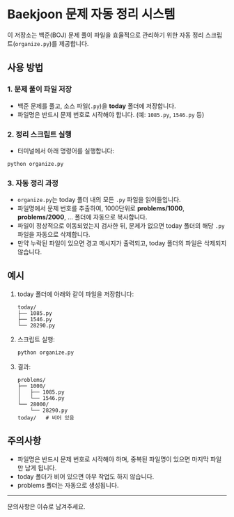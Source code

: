 # Baekjoon 문제 자동 정리 시스템

이 저장소는 백준(BOJ) 문제 풀이 파일을 효율적으로 관리하기 위한 자동 정리 스크립트(`organize.py`)를 제공합니다.

## 사용 방법

### 1. 문제 풀이 파일 저장
- 백준 문제를 풀고, 소스 파일(`.py`)을 **today** 폴더에 저장합니다.
- 파일명은 반드시 문제 번호로 시작해야 합니다. (예: `1085.py`, `1546.py` 등)

### 2. 정리 스크립트 실행
- 터미널에서 아래 명령어를 실행합니다:

```bash
python organize.py
```

### 3. 자동 정리 과정
- `organize.py`는 today 폴더 내의 모든 `.py` 파일을 읽어들입니다.
- 파일명에서 문제 번호를 추출하여, 1000단위로 **problems/1000**, **problems/2000**, ... 폴더에 자동으로 복사합니다.
- 파일이 정상적으로 이동되었는지 검사한 뒤, 문제가 없으면 today 폴더의 해당 `.py` 파일을 자동으로 삭제합니다.
- 만약 누락된 파일이 있으면 경고 메시지가 출력되고, today 폴더의 파일은 삭제되지 않습니다.

## 예시

1. today 폴더에 아래와 같이 파일을 저장합니다:
    ```
    today/
    ├── 1085.py
    ├── 1546.py
    └── 28290.py
    ```
2. 스크립트 실행:
    ```bash
    python organize.py
    ```
3. 결과:
    ```
    problems/
    ├── 1000/
    │   ├── 1085.py
    │   └── 1546.py
    └── 28000/
        └── 28290.py
    today/   # 비어 있음
    ```

## 주의사항
- 파일명은 반드시 문제 번호로 시작해야 하며, 중복된 파일명이 있으면 마지막 파일만 남게 됩니다.
- today 폴더가 비어 있으면 아무 작업도 하지 않습니다.
- problems 폴더는 자동으로 생성됩니다.

---

문의사항은 이슈로 남겨주세요. 
